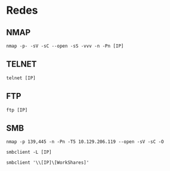 # Redes
## NMAP
```
nmap -p- -sV -sC --open -sS -vvv -n -Pn [IP]
```
## TELNET
```
telnet [IP]
```
## FTP
```
ftp [IP]
```
## SMB
```
nmap -p 139,445 -n -Pn -T5 10.129.206.119 --open -sV -sC -O
```
```
smbclient -L [IP]
```
```
smbclient '\\[IP]\[WorkShares]'
```
